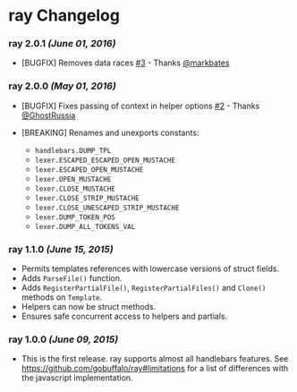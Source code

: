 # ray Changelog

### ray 2.0.1 _(June 01, 2016)_

- [BUGFIX] Removes data races [#3](https://github.com/gobuffalo/ray/issues/3) - Thanks [@markbates](https://github.com/markbates)

### ray 2.0.0 _(May 01, 2016)_

- [BUGFIX] Fixes passing of context in helper options [#2](https://github.com/gobuffalo/ray/issues/2) - Thanks [@GhostRussia](https://github.com/GhostRussia)
- [BREAKING] Renames and unexports constants:

  - `handlebars.DUMP_TPL`
  - `lexer.ESCAPED_ESCAPED_OPEN_MUSTACHE`
  - `lexer.ESCAPED_OPEN_MUSTACHE`
  - `lexer.OPEN_MUSTACHE`
  - `lexer.CLOSE_MUSTACHE`
  - `lexer.CLOSE_STRIP_MUSTACHE`
  - `lexer.CLOSE_UNESCAPED_STRIP_MUSTACHE`
  - `lexer.DUMP_TOKEN_POS`
  - `lexer.DUMP_ALL_TOKENS_VAL`


### ray 1.1.0 _(June 15, 2015)_

- Permits templates references with lowercase versions of struct fields.
- Adds `ParseFile()` function.
- Adds `RegisterPartialFile()`, `RegisterPartialFiles()` and `Clone()` methods on `Template`.
- Helpers can now be struct methods.
- Ensures safe concurrent access to helpers and partials.

### ray 1.0.0 _(June 09, 2015)_

- This is the first release. ray supports almost all handlebars features. See https://github.com/gobuffalo/ray#limitations for a list of differences with the javascript implementation.
